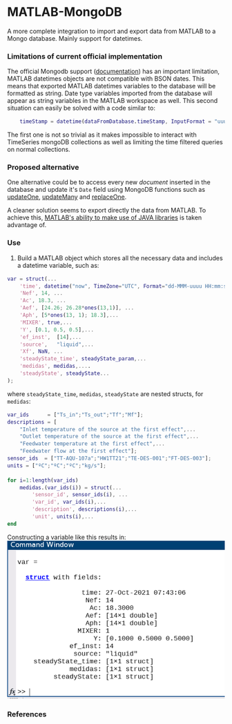 # MATLAB-MongoDB
A more complete integration to import and export data from MATLAB to a Mongo database. Mainly support for datetimes.

### Limitations of current official implementation
The official Mongodb support ([documentation](https://www.mathworks.com/help/database/ug/import-and-export-matlab-objects-using-mongodb.html)) has an important limitation, MATLAB datetimes objects are not compatible with BSON dates. This means that exported MATLAB datetimes variables to the database will be formatted as string. Date type variables imported from the database will appear as string variables in the MATLAB workspace as well. This second situation can easily be solved with a code similar to:
```MATLAB
    timeStamp = datetime(dataFromDatabase.timeStamp, InputFormat = "uuuu-MM-dd'T'HH:mm:ss.SSS'Z'", Timezone  );
```
The first one is not so trivial as it makes impossible to interact with TimeSeries mongoDB collections as well as limiting the time filtered queries on normal collections.

### Proposed alternative
One alternative could be to access every new *document* inserted in the database and update it's `Date` field using MongoDB functions such as [updateOne](https://docs.mongodb.com/manual/reference/method/db.collection.updateOne/#mongodb-method-db.collection.updateOne), [updateMany](https://docs.mongodb.com/manual/reference/method/db.collection.updateMany/#mongodb-method-db.collection.updateMany) and [replaceOne](https://docs.mongodb.com/manual/reference/method/db.collection.replaceOne/#mongodb-method-db.collection.replaceOne). 

A cleaner solution seems to export directly the data from MATLAB. To achieve this, [MATLAB's ability to make use of JAVA libraries](https://www.mathworks.com/help/matlab/matlab-engine-api-for-java.html) is taken advantage of.  
### Use
1. Build a MATLAB object which stores all the necessary data and includes a datetime variable, such as:
```MATLAB
var = struct(...
    'time', datetime("now", TimeZone="UTC", Format="dd-MMM-uuuu HH:mm:ss"); ,...
    'Nef', 14, ...
    'Ac', 18.3, ...
    'Aef', [24.26; 26.28*ones(13,1)], ...
    'Aph', [5*ones(13, 1); 18.3],...
    'MIXER', true,...
    'Y', [0.1, 0.5, 0.5],...
    'ef_inst',  [14],...
    'source',   "liquid",...
    'Xf', NaN, ...
    'steadyState_time', steadyState_param,...
    'medidas', medidas,....
    'steadyState', steadyState...
);
```
where `steadyState_time`, `medidas`, `steadyState` are nested structs, for `medidas`:
```MATLAB
var_ids      = ["Ts_in";"Ts_out";"Tf";"Mf"];
descriptions = [
    "Inlet temperature of the source at the first effect",...
    "Outlet temperature of the source at the first effect",...
    "Feedwater temperature at the first effect",...
    "Feedwater flow at the first effect"];
sensor_ids  = ["TT-AQU-107a";"HW1TT21";"TE-DES-001";"FT-DES-003"];
units = ["ºC";"ºC";"ºC";"kg/s"];

for i=1:length(var_ids)
    medidas.(var_ids(i)) = struct(...
        'sensor_id', sensor_ids(i), ...
        'var_id', var_ids(i),...
        'description', descriptions(i),...
        'unit', units(i),...
end
```
Constructing a variable like this results in:
![[alt text]](.screenshot.png "Data to store in database")


### References
